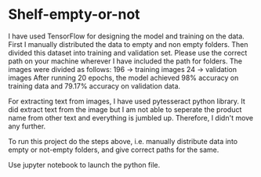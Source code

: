 # Shelf-empty-or-not

I have used TensorFlow for designing the model and training on the data.
First I manually distributed the data to empty and non empty folders.
Then divided this dataset into training and validation set.
Please use the correct path on your machine wherever I have included the path for folders.
The images were divided as follows:
  196 -> training images
  24 -> validation images
After running 20 epochs, the model achieved 98% accuracy on training data and 79.17% accuracy on validation data.


For extracting text from images, I have used pytesseract python library.
It did extract text from the image but I am not able to seperate the product name from other text and everything is jumbled up.
Therefore, I didn't move any further.

To run this project do the steps above, i.e. manually distribute data into empty or not-empty folders, and give correct paths for the same.

Use jupyter notebook to launch the python file.

